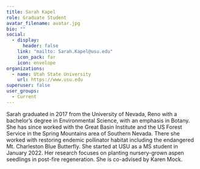 ```yaml
---
title: Sarah Kapel
role: Graduate Student
avatar_filename: avatar.jpg
bio: ""
social:
  - display:
      header: false
    link: "mailto: Sarah.Kapel@usu.edu"
    icon_pack: far
    icon: envelope
organizations:
  - name: Utah State University
    url: https://www.usu.edu
superuser: false
user_groups:
  - Current
---
```

<!--StartFragment-->

Sarah graduated in 2017 from the University of Nevada, Reno with a bachelor’s degree in Environmental Science, with an emphasis in Botany. She has since worked with the Great Basin Institute and the US Forest Service in the Spring Mountains area of Southern Nevada. There she worked with restoring endemic pollinator habitat including the endangered Mt. Charleston Blue Butterfly. She started at USU as a MS student in January 2022. Her research focuses on planting nursery-grown aspen seedlings in post-fire regeneration. She is co-advised by Karen Mock.

<!--EndFragment-->